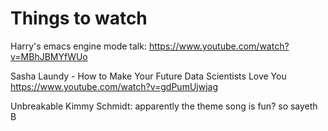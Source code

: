 # Things to watch

Harry's emacs engine mode talk:
https://www.youtube.com/watch?v=MBhJBMYfWUo

Sasha Laundy - How to Make Your Future Data Scientists Love You
https://www.youtube.com/watch?v=gdPumUjwjag

Unbreakable Kimmy Schmidt: apparently the theme song is fun? so sayeth B

